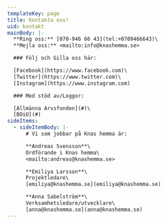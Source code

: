 ```yaml
---
templateKey: page
title: Kontakta oss!
uid: kontakt
mainBody: |-
  **Ring oss:** [070-946 66 43](tel:+0709466643)\
  **Mejla oss:** <mailto:info@knashemma.se>

  ### Följ och Gilla oss här:

  [Facebook](https://www.facebook.com)\
  [Twitter](https://www.twitter.com)\
  [Instagram](https://www.instagram.com)

  ### Med stöd av/Loggor:

  [Allmänna Arvsfonden](#)\
  [BOiU](#)
sideItems:
  - sideItemBody: |-
      # Vi som jobbar på Knas hemma är:

      **Andreas Svensson**\
      Ordförande i Knas hemma\
      <mailto:andreas@knashemma.se>

      **Emiliya Larsson**\
      Projektledare\
      [emiliya@knashemma.se](emiliya@knashemma.se)

      **Anna Sabelström**\
      Verksamhetsledare/utvecklare\
      [anna@knashemma.se](anna@knashemma.se)
---
```


